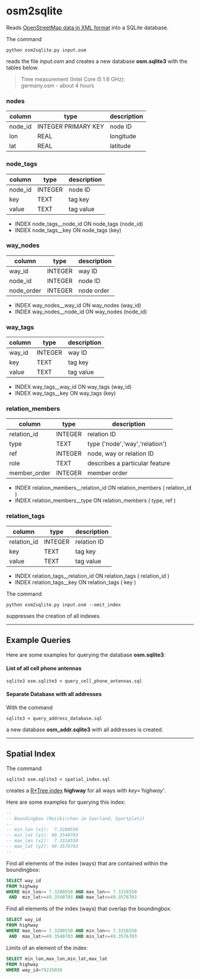 # osm2sqlite

Reads [OpenStreetMap data in XML format](https://wiki.openstreetmap.org/wiki/OSM_XML) into a SQLite database.

The command
```
python osm2sqlite.py input.osm
```
reads the file *input.osm* and creates
a new database **osm.sqlite3** with the tables below.

> Time measurement (Intel Core i5 1.6 GHz):  
> germany.osm - about 4 hours


### nodes

column       | type                | description
-------------|---------------------|-------------------------------------
node_id      | INTEGER PRIMARY KEY | node ID
lon          | REAL                | longitude
lat          | REAL                | latitude


### node_tags

column       | type                | description
-------------|---------------------|-------------------------------------
node_id      | INTEGER             | node ID
key          | TEXT                | tag key
value        | TEXT                | tag value

- INDEX node_tags__node_id ON node_tags (node_id)
- INDEX node_tags__key     ON node_tags (key)


### way_nodes

column       | type                | description
-------------|---------------------|-------------------------------------
way_id       | INTEGER             | way ID
node_id      | INTEGER             | node ID
node_order   | INTEGER             | node order

- INDEX way_nodes__way_id  ON way_nodes (way_id)
- INDEX way_nodes__node_id ON way_nodes (node_id)


### way_tags

column       | type                | description
-------------|---------------------|-------------------------------------
way_id       | INTEGER             | way ID
key          | TEXT                | tag key
value        | TEXT                | tag value

- INDEX way_tags__way_id   ON way_tags (way_id)
- INDEX way_tags__key      ON way_tags (key)


### relation_members

column       | type                | description
-------------|---------------------|-------------------------------------
relation_id  | INTEGER             | relation ID
type         | TEXT                | type ('node','way','relation')
ref          | INTEGER             | node, way or relation ID
role         | TEXT                | describes a particular feature
member_order | INTEGER             | member order

- INDEX relation_members__relation_id ON relation_members ( relation_id )
- INDEX relation_members__type        ON relation_members ( type, ref )


### relation_tags

column       | type                | description
-------------|---------------------|-------------------------------------
relation_id  | INTEGER             | relation ID
key          | TEXT                | tag key
value        | TEXT                | tag value

- INDEX relation_tags__relation_id    ON relation_tags ( relation_id )
- INDEX relation_tags__key            ON relation_tags ( key )


The command
```
python osm2sqlite.py input.osm --omit_index
```
suppresses the creation of all indexes.


---

## Example Queries


Here are some examples for querying the database **osm.sqlite3**:


#### List of all cell phone antennas

```
sqlite3 osm.sqlite3 < query_cell_phone_antennas.sql
```


#### Separate Database with all addresses

With the command
```
sqlite3 < query_address_database.sql
```
a new database **osm_addr.sqlite3** with all addresses is created.


---

## Spatial Index


The command
```
sqlite3 osm.sqlite3 < spatial_index.sql
```
creates a [R*Tree index](https://www.sqlite.org/rtree.html) **highway** for
all ways with *key='highway'*.


Here are some examples for querying this index:

``` sql
--
-- Boundingbox (Reiskirchen im Saarland, Sportplatz)
--
-- min_lon (x1):  7.3280550
-- min_lat (y1): 49.3540703
-- max_lon (x2):  7.3316550
-- max_lat (y2): 49.3576703
--
```

Find all elements of the index (ways) that are contained within the boundingbox:

``` sql
SELECT way_id
FROM highway
WHERE min_lon>= 7.3280550 AND max_lon<= 7.3316550
 AND  min_lat>=49.3540703 AND max_lat<=49.3576703
```

Find all elements of the index (ways) that overlap the boundingbox:

``` sql
SELECT way_id
FROM highway
WHERE max_lon>= 7.3280550 AND min_lon<= 7.3316550
 AND  max_lat>=49.3540703 AND min_lat<=49.3576703
```

Limits of an element of the index:

``` sql
SELECT min_lon,max_lon,min_lat,max_lat
FROM highway
WHERE way_id=79235038
```
